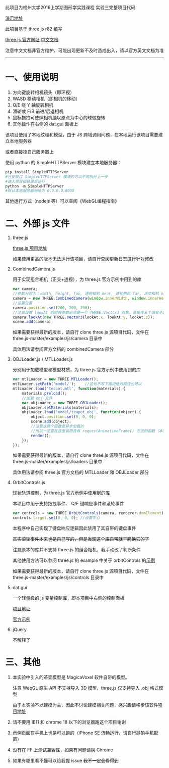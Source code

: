 此项目为福州大学2016上学期图形学实践课程 实验三完整项目代码

[演示地址](https://patzhuang.github.io/FZUWebGLExp/exp3.html)

此项目基于 three.js r82 编写

[three.js 官方网址](https://threejs.org)	[中文文档](http://techbrood.com/threejs/docs/)

注意中文文档非官方维护，可能出现更新不及时造成出入，请以官方英文文档为准

---
# 一、使用说明

1. 方向键旋转相机镜头（即环视）
2. WASD 移动相机（即相机的移动）
3. Q/E 绕 Y 轴旋转相机
4. 滑轮或 F/B 前进/后退相机
5. 鼠标拖拽可使照相机绕以原点为中心的球做旋转
6. 其他操作在右侧的 dat.gui 面板上

该项目使用了本地纹理和模型，由于 JS 跨域调用问题，在本地运行该项目需要建立本地服务器

或者直接挂自己服务器上

使用 python 的 SimpleHTTPServer 模块建立本地服务器：
```python
pip install SimpleHTTPServer
#已安装过 SimpleHTTPServer 模块的可以不用执行上一步
#进入项目根目录后运行
python -m SimpleHTTPServer
#默认本地服务器地址为 0.0.0.0:8000
```
其他运行方式（nodejs 等）可以查阅《WebGL编程指南》

# 二、外部 js 文件
1. three.js

    [three.js 项目地址](https://github.com/mrdoob/three.js)

    如果使用更高的版本无法运行该项目，请自行查阅更新日志进行针对修改

2. CombinedCamera.js

    用于实现组合相机（正交+透视），为 three.js 官方示例中用到的库
    ```javascript
    var camera;
    //参数分别为：width, height, fov, 透视相机 near, 透视相机 far, 正交相机 near, 正交相机 far
    camera = new THREE.CombinedCamera(window.innerWidth, window.innerHeight, 70, 1, 6000, -1, 6000);
    //设置位置
    camera.position.set(200, 200, 200);
    //注意设置 lookAt 的时候参数必须是一个 THREE.Vector3 对象，直接传三个值会不起作用
    camera.lookAt(new THREE.Vector3(lookAt.x, lookAt.y, lookAt.z));
    scene.add(camera);
    ```
    如果需要获得最新的版本，请自行 clone three.js 源项目代码，文件在 three.js-master/examples/js/camera 目录中

    具体用法请参阅官方文档的 combinedCamera 部分

3. OBJLoader.js / MTLLoader.js

    分别用于加载模型和模型材质，为 three.js 官方示例中使用到的库
    ```js
    var mtlLoader = new THREE.MTLLoader();
    mtlLoader.setPath('model/');    //这句不写下面用绝对路径也可以
    mtlLoader.load('teapot.mtl', function(materials) {
        materials.preload();
        //加载 obj 文件
        var objLoader = new THREE.OBJLoader();
        objLoader.setMaterials(materials);
        objLoader.load('model/teapot.obj', function(object) {
            object.position.set(0, 0, 0);
            scene.add(object);
            //注意这两个函数是异步加载的
            //所以一定要在这里调用含有 requestAnimationFrame() 方法的函数（本实验中是 render())
            render();
        });
    });
    ```
    如果需要获得最新的版本，请自行 clone three.js 源项目代码，文件在 three.js-master/examples/js/loaders 目录中

    具体用法请参阅 three.js 官方文档的 MTLLoader 和 OBJLoader 部分

4. OrbitControls.js

    球状轨道控制，为 three.js 官方示例中使用到的库

    本项目中用于支持拖拽事件、 Q/E 键响应事件和滚轮事件
    ```javascript
    var controls = new THREE.OrbitControls(camera, renderer.domElement);
    controls.target.set(0, 0, 0); //设置中心
    ```
    本程序中自己实现了键盘响应逻辑因此禁用了其自带的键盘事件

    ~~其实滚轮事件本来也是自己写的，但是发现这个库自带就干脆换它的了~~

    注意原本的库并不支持 three.js 的组合相机，我手动改了判断条件

    其他使用方法可以参阅 three.js 的 example 中关于 orbitControls 的[示例](https://threejs.org/examples/?q=orbit#misc_controls_orbit)

    如果需要获得最新的版本，请自行 clone three.js 源项目代码，文件在 three.js-master/examples/js/controls 目录中

5. dat.gui

    一个轻量级的 js 变量控制库，即本项目中右侧的控制面板

    [项目地址](https://github.com/dataarts/dat.gui)		

    [官方示例](http://workshop.chromeexperiments.com/examples/gui)

6. jQuery

    不解释了

# 三、其他
1. 本实验中引入的茶壶模型是 MagicaVoxel 软件自带的模型。

    注意 WebGL 原生 API 不支持导入 3D 模型，three.js 仅支持导入 .obj 格式模型

    由于本实验不以建模为主，因此不讨论建模相关问题，感兴趣请移步该软件[项目地址](http://ephtracy.github.io)
2. 请不要用 IE11 和 chrome 18 以下的浏览器跑这个项目谢谢
3. 示例页面在手机上也是可以跑的（iPhone SE 流畅运行，请自行斟酌手机配置）
4. 没有在 FF 上测试兼容性，如果有问题请换 Chrome
5. 如果有哪里看不懂可以给我提 issue ~~我不一定会看得到~~
